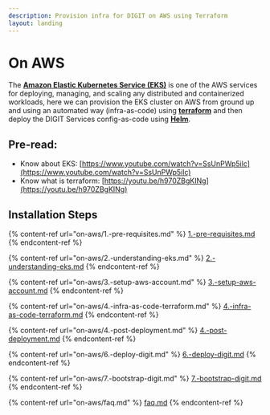 ```yaml
---
description: Provision infra for DIGIT on AWS using Terraform
layout: landing
---
```


# On AWS

The [**Amazon Elastic Kubernetes Service (EKS)**](https://docs.aws.amazon.com/eks/latest/userguide/what-is-eks.html) is one of the AWS services for deploying, managing, and scaling any distributed and containerized workloads, here we can provision the EKS cluster on AWS from ground up and using an automated way (infra-as-code) using [**terraform**](https://www.terraform.io/intro/index.html) and then deploy the DIGIT Services config-as-code using [**Helm**](https://helm.sh/docs/).

## Pre-read:

* Know about EKS: [https://www.youtube.com/watch?v=SsUnPWp5ilc](https://www.youtube.com/watch?v=SsUnPWp5ilc)
* Know what is terraform: [https://youtu.be/h970ZBgKINg](https://youtu.be/h970ZBgKINg)

## Installation Steps

{% content-ref url="on-aws/1.-pre-requisites.md" %}
[1.-pre-requisites.md](on-aws/1.-pre-requisites.md)
{% endcontent-ref %}

{% content-ref url="on-aws/2.-understanding-eks.md" %}
[2.-understanding-eks.md](on-aws/2.-understanding-eks.md)
{% endcontent-ref %}

{% content-ref url="on-aws/3.-setup-aws-account.md" %}
[3.-setup-aws-account.md](on-aws/3.-setup-aws-account.md)
{% endcontent-ref %}

{% content-ref url="on-aws/4.-infra-as-code-terraform.md" %}
[4.-infra-as-code-terraform.md](on-aws/4.-infra-as-code-terraform.md)
{% endcontent-ref %}

{% content-ref url="on-aws/4.-post-deployment.md" %}
[4.-post-deployment.md](on-aws/4.-post-deployment.md)
{% endcontent-ref %}

{% content-ref url="on-aws/6.-deploy-digit.md" %}
[6.-deploy-digit.md](on-aws/6.-deploy-digit.md)
{% endcontent-ref %}

{% content-ref url="on-aws/7.-bootstrap-digit.md" %}
[7.-bootstrap-digit.md](on-aws/7.-bootstrap-digit.md)
{% endcontent-ref %}

{% content-ref url="on-aws/faq.md" %}
[faq.md](on-aws/faq.md)
{% endcontent-ref %}
